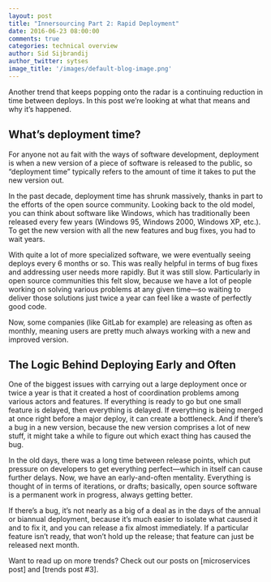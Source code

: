 ```yaml
---
layout: post
title: "Innersourcing Part 2: Rapid Deployment"
date: 2016-06-23 08:00:00
comments: true
categories: technical overview
author: Sid Sijbrandij
author_twitter: sytses
image_title: '/images/default-blog-image.png'
---
```


Another trend that keeps popping onto the radar is a continuing reduction in time between deploys. In this post we’re looking at what that means and why it’s happened.

<!-- more -->

## What’s deployment time?
 
For anyone not au fait with the ways of software development, deployment is when a new version of a piece of software is released to the public, so “deployment time” typically refers to the amount of time it takes to put the new version out.
 
In the past decade, deployment time has shrunk massively, thanks in part to the efforts of the open source community. Looking back to the old model, you can think about software like Windows, which has traditionally been released every few years (Windows 95, Windows 2000, Windows XP, etc.). To get the new version with all the new features and bug fixes, you had to wait years.
 
With quite a lot of more specialized software, we were eventually seeing deploys every 6 months or so. This was really helpful in terms of bug fixes and addressing user needs more rapidly. But it was still slow. Particularly in open source communities this felt slow, because we have a lot of people working on solving various problems at any given time—so waiting to deliver those solutions just twice a year can feel like a waste of perfectly good code.
 
Now, some companies (like GitLab for example) are releasing as often as monthly, meaning users are pretty much always working with a new and improved version.
 
## The Logic Behind Deploying Early and Often
 
One of the biggest issues with carrying out a large deployment once or twice a year is that it created a host of coordination problems among various actors and features. If everything is ready to go but one small feature is delayed, then everything is delayed. If everything is being merged at once right before a major deploy, it can create a bottleneck. And if there’s a bug in a new version, because the new version comprises a lot of new stuff, it might take a while to figure out which exact thing has caused the bug.
 
In the old days, there was a long time between release points, which put pressure on developers to get everything perfect—which in itself can cause further delays. Now, we have an early-and-often mentality. Everything is thought of in terms of iterations, or drafts; basically, open source software is a permanent work in progress, always getting better.
 
If there’s a bug, it’s not nearly as a big of a deal as in the days of the annual or biannual deployment, because it’s much easier to isolate what caused it and to fix it, and you can release a fix almost immediately. If a particular feature isn’t ready, that won’t hold up the release; that feature can just be released next month.
 
Want to read up on more trends? Check out our posts on [microservices post] and [trends post #3].
